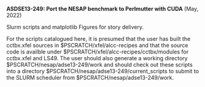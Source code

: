 **ASDSE13-249:  Port the NESAP benchmark to Perlmutter with CUDA** (May, 2022)

Slurm scripts and matplotlib Figures for story delivery.

For the scripts catalogued here, it is presumed that the user has built
the cctbx.xfel sources in $PSCRATCH/xfel/alcc-recipes and that the source
code is availble under $PSCRATCH/xfel/alcc-recipes/cctbx/modules for
cctbx.xfel and LS49. The user should also generate a working directory
$PSCRATCH/nesap/adse13-249/work and should check out these scripts into
a directory $PSCRATCH/nesap/adse13-249/current_scripts to submit to the
SLURM scheduler from $PSCRATCH/nesap/adse13-249/work.
